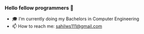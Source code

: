### Hello fellow programmers 👋

- 🎓 I’m currently doing my Bachelors in Computer Engineering 
- 📫 How to reach me: sahilws111@gmail.com
<!--
**sahilambre/sahilambre** is a ✨ _special_ ✨ repository because its `README.md` (this file) appears on your GitHub profile.

Here are some ideas to get you started:

- 🔭 I’m currently working on ...
- 🌱 I’m currently learning ...
- 👯 I’m looking to collaborate on ...
- 🤔 I’m looking for help with ...
- 💬 Ask me about ...
[LinkedIn](https://www.linkedin.com/in/sahilambre/)
- 😄 Pronouns: ...
- ⚡ Fun fact: ...
--> 
